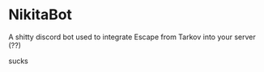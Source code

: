 NikitaBot
======

A shitty discord bot used to integrate Escape from Tarkov into your server (??)

sucks